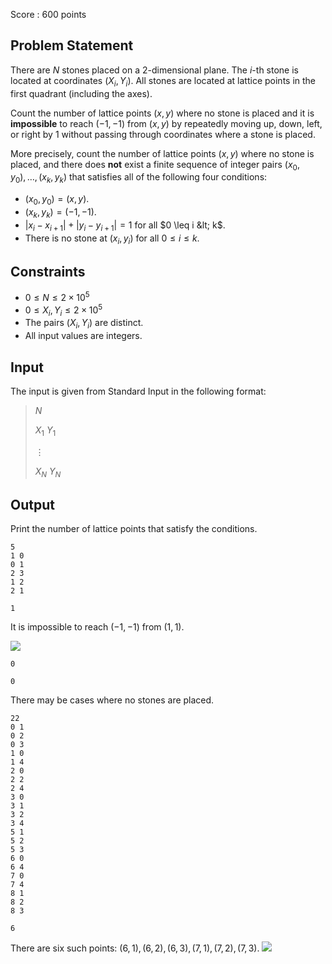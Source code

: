 Score : $600$ points

## Problem Statement

There are $N$ stones placed on a $2$-dimensional plane. The $i$-th stone is located at coordinates $(X_i, Y_i)$. All stones are located at lattice points in the first quadrant (including the axes).

Count the number of lattice points $(x, y)$ where no stone is placed and it is **impossible** to reach $(-1, -1)$ from $(x, y)$ by repeatedly moving up, down, left, or right by $1$ without passing through coordinates where a stone is placed.

More precisely, count the number of lattice points $(x, y)$ where no stone is placed, and there does **not** exist a finite sequence of integer pairs $(x_0, y_0), \ldots, (x_k, y_k)$ that satisfies all of the following four conditions:

- $(x_0, y_0) = (x, y)$.
- $(x_k, y_k) = (-1, -1)$.
- $|x_i - x_{i+1}| + |y_i - y_{i+1}| = 1$ for all $0 \leq i &lt; k$.
- There is no stone at $(x_i, y_i)$ for all $0 \leq i \leq k$.

## Constraints

- $0 \leq N \leq 2 \times 10^5$
- $0 \leq X_i, Y_i \leq 2 \times 10^5$
- The pairs $(X_i, Y_i)$ are distinct.
- All input values are integers.

## Input

The input is given from Standard Input in the following format:

> $N$
> 
> $X_1$ $Y_1$
> 
> $\vdots$
> 
> $X_N$ $Y_N$

## Output

Print the number of lattice points that satisfy the conditions.

```input1
5
1 0
0 1
2 3
1 2
2 1
```

```output1
1
```

It is impossible to reach $(-1, -1)$ from $(1, 1)$.

![](https://img.atcoder.jp/abc361/77ce335c7ebd31af0860ce2aa43ae32a.png)

```input2
0
```

```output2
0
```

There may be cases where no stones are placed.

```input3
22
0 1
0 2
0 3
1 0
1 4
2 0
2 2
2 4
3 0
3 1
3 2
3 4
5 1
5 2
5 3
6 0
6 4
7 0
7 4
8 1
8 2
8 3
```

```output3
6
```

There are six such points: $(6, 1), (6, 2), (6, 3), (7, 1), (7, 2), (7, 3)$.
![](https://img.atcoder.jp/abc361/95ffd845cfab71f0cd6b3c8122eb1ac9.png)